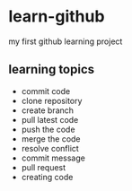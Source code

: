 # learn-github
my first github learning project
## learning topics
* commit code 
* clone repository
* create branch
* pull latest code
* push the code
* merge the code
* resolve conflict
* commit message
* pull request
* creating code

